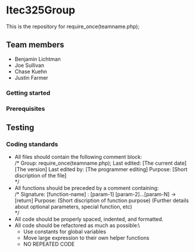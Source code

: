 # Itec325Group
This is the repository for require_once(teamname.php);

## Team members
  - Benjamin Lichtman
  - Joe Sullivan
  - Chase Kuehn
  - Justin Farmer

### Getting started

### Prerequisites

## Testing

### Coding standards
  - All files should contain the following comment block:\
    /*  Group: require_once(teamname.php);
        Last edited: [The current date] [The version]
        Last edited by: [The programmer editing]
        Purpose: [Short discription of the file]\
    */
  - All functions should be preceded by a comment containing:\
    /* Signature: [function-name] : [param-1] [param-2]...[param-N] -> [return]
       Purpose: (Short discription of function purpose)
       (Further details about optional parameters, special function, etc)\
    */
  - All code should be properly spaced, indented, and formatted.
  - All code should be refactored as much as possible:\
    - Use constants for global variables
    - Move large expression to their own helper functions
    - NO REPEATED CODE
